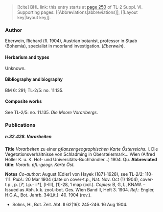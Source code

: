 > [!cite] BHL link: this entry starts at [page 250](https://www.biodiversitylibrary.org/item/103835#page/260/mode/1up) of TL-2 Suppl. VI.
> Supporting pages: [[Abbreviations|abbreviations]], [[Layout key|layout key]].

### Author

Eberwein, Richard (fl. 1904), Austrian botanist, professor in Staab (Bohemia), specialist in moorland investigation. (*Eberwein*).

#### Herbarium and types

Unknown.

#### Bibliography and biography

BM 6: 291; TL-2/5: no. 11.135.

#### Composite works

See TL-2/5: no. 11.135. *Die Moore Vorarlbergs*.

### Publications

##### n.32.428. Vorarbeiten

**Title**
*Vorarbeiten* zu einer *pflanzengeographischen Karte Österreichs*. I. Die Vegetationsverhältnisse von Schladming in Obersteiermark... Wien (Alfred Höller K. u. K. Hof- und Universitäts-Buchhändler...) 1904. Qu.
**Abbreviated title**: *Vorarb. pfl.-geogr. Karte Öst.*

**Notes**
*Co-author*: August \[Edler\] von Hayek (1871-1928), see TL-2/2: 110-111.
*Publ*.: 20 Mar 1904 (date on cover-t.p., Nat. Nov. Oct (1) 1904), cover-t.p., p. \[i\*, t.p.- ii\*\], \[I-III\], \[1\]-28, 1 map (col.). *Copies*: B, G, L, KNAW. – Issued as Abh. k.k. zool.-bot. Ges. Wien Band II, Heft 3. 1904.
*Ref*.: Engler, H.G.A., Bot. Jahrb. 34(Lit.): 40. 1904 (rev.).
- Solms, H., Bot. Zeit. Abt. II 62(16): 245-246. 16 Aug 1904.

